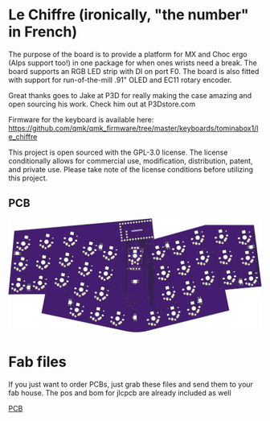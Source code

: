 # Le Chiffre (ironically, "the number" in French)
The purpose of the board is to provide a platform for MX and Choc ergo (Alps support too!) in one package for when ones wrists need a break. The board supports an RGB LED strip with DI on port F0. The board is also fitted with support for run-of-the-mill .91" OLED and EC11 rotary encoder.

Great thanks goes to Jake at P3D for really making the case amazing and open sourcing his work. Check him out at P3Dstore.com

Firmware for the keyboard is available here: https://github.com/qmk/qmk_firmware/tree/master/keyboards/tominabox1/le_chiffre

This project is open sourced with the GPL-3.0 license. The license conditionally allows for commercial use, modification, distribution, patent, and private use. Please take note of the license conditions before utilizing this project. 


## PCB
![render](images/Le%20Chiffre%20v2/LeChiffre-top.png)

# Fab files
If you just want to order PCBs, just grab these files and send them to your fab house. The pos and bom for jlcpcb are already included as well

[PCB](KiCad/Le%20Chiffre%20v2/production/gerber.zip)


